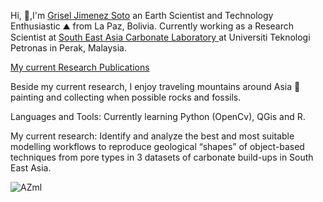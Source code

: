 Hi, 👋,I'm [Grisel Jimenez Soto](https://griseljimenezsoto.wordpress.com/) an Earth Scientist and Technology Enthusiastic  ⛰ from La Paz, Bolivia. Currently working as a Research Scientist at [South East Asia Carbonate Laboratory ](https://seacarledu.wordpress.com/) at Universiti Teknologi Petronas in Perak, Malaysia. 

[My current Research Publications](https://www.researchgate.net/profile/Grisel_Jimenez_Soto)

Beside my current research, I enjoy traveling mountains around Asia 🗻 painting and collecting when possible rocks and fossils. 

Languages and Tools: Currently learning Python (OpenCv), QGis and R.

My current research: Identify and analyze the best and most suitable modelling workflows to reproduce geological “shapes” 
of object-based techniques from pore types in 3 datasets of carbonate build-ups in South East Asia.

![AZml](https://user-images.githubusercontent.com/46911040/87867523-48c51200-c9c0-11ea-80c7-a1ec1ace6530.gif)





